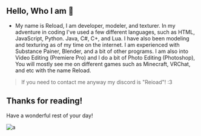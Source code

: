 ## Hello, Who I am 👋

* My name is ReIoad, I am developer, modeler, and texturer. In my adventure in coding I've used a few different languages, such as HTML, JavaScript, Python. Java, C#, C+, and Lua. I have also been modeling and texturing as of my time on the internet. I am experienced with Substance Painer, Blender, and a bit of other programs. I am also into Video Editing (Premiere Pro) and I do a bit of Photo Editing (Photoshop), You will mostly see me on different games such as Minecraft, VRChat, and etc with the name ReIoad.
> If you need to contact me anyway my discord is "Reioad"! :3
## Thanks for reading!
Have a wonderful rest of your day!

![a](https://44.media.tumblr.com/0de741398979515edd473ae812fda007/tumblr_on4utyggrv1vhlqouo1_500.gif)
